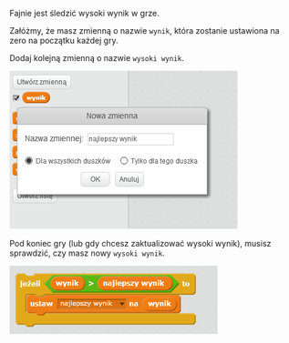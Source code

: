 Fajnie jest śledzić wysoki wynik w grze.

Załóżmy, że masz zmienną o nazwie `wynik`, która zostanie ustawiona na zero na początku każdej gry.

Dodaj kolejną zmienną o nazwie `wysoki wynik`.

![zrzut ekranu](images/make-high-score-variable.png)

Pod koniec gry (lub gdy chcesz zaktualizować wysoki wynik), musisz sprawdzić, czy masz nowy `wysoki wynik`.

![zrzut ekranu](images/check-for-high-score.png)